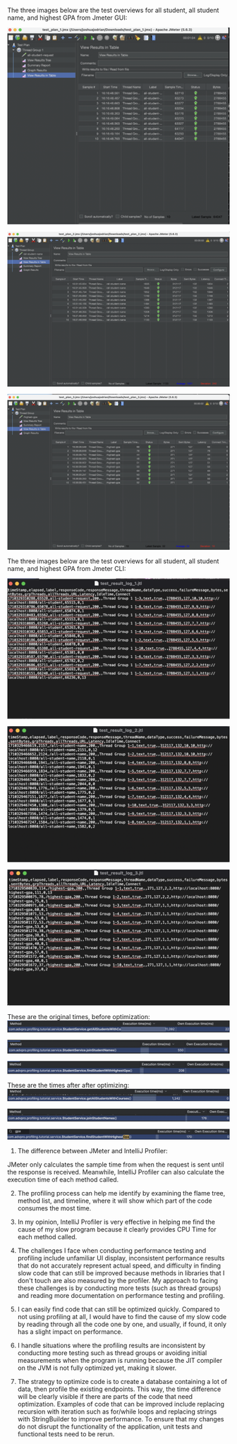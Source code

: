 The three images below are the test overviews for all student, all student name, and highest GPA from Jmeter GUI:

![](images/img1.png)

![](images/img2.png)

![](images/img3.png)

The three images below are the test overviews for all student, all student name, and highest GPA from Jmeter CLI:

![](images/img4.png)

![](images/img5.png)

![](images/img6.png)

These are the original times, before optimization:
![](images/img7.png)

![](images/img8.png)

![](images/img9.png)

These are the times after after optimizing:
![](images/img10.png)

![](images/img11.png)

![](images/img12.png)

1. The difference between JMeter and IntelliJ Profiler:

JMeter only calculates the sample time from when the request is sent until the response is received. Meanwhile, IntelliJ Profiler can also calculate the execution time of each method called.

2. The profiling process can help me identify by examining the flame tree, method list, and timeline, where it will show which part of the code consumes the most time.

3. In my opinion, IntelliJ Profiler is very effective in helping me find the cause of my slow program because it clearly provides CPU Time for each method called.

4. The challenges I face when conducting performance testing and profiling include unfamiliar UI display, inconsistent performance results that do not accurately represent actual speed, and difficulty in finding slow code that can still be improved because methods in libraries that I don't touch are also measured by the profiler. My approach to facing these challenges is by conducting more tests (such as thread groups) and reading more documentation on performance testing and profiling.

5. I can easily find code that can still be optimized quickly. Compared to not using profiling at all, I would have to find the cause of my slow code by reading through all the code one by one, and usually, if found, it only has a slight impact on performance.

6. I handle situations where the profiling results are inconsistent by conducting more testing such as thread groups or avoiding initial measurements when the program is running because the JIT compiler on the JVM is not fully optimized yet, making it slower.

7. The strategy to optimize code is to create a database containing a lot of data, then profile the existing endpoints. This way, the time difference will be clearly visible if there are parts of the code that need optimization. Examples of code that can be improved include replacing recursion with iteration such as for/while loops and replacing strings with StringBuilder to improve performance. To ensure that my changes do not disrupt the functionality of the application, unit tests and functional tests need to be rerun.
